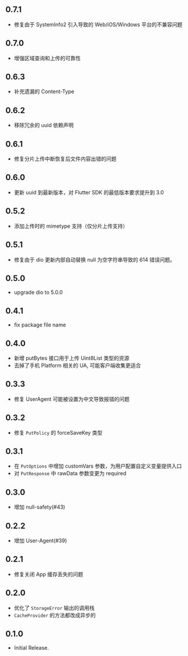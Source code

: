 ## 0.7.1

- 修复由于 SystemInfo2 引入导致的 Web/iOS/Windows 平台的不兼容问题

## 0.7.0

- 增强区域查询和上传的可靠性

## 0.6.3

- 补充遗漏的 Content-Type

## 0.6.2

- 移除冗余的 uuid 依赖声明

## 0.6.1

- 修复分片上传中断恢复后文件内容出错的问题

## 0.6.0

- 更新 uuid 到最新版本，对 Flutter SDK 的最低版本要求提升到 3.0

## 0.5.2

- 添加上传时的 mimetype 支持（仅分片上传支持）

## 0.5.1

- 修复由于 dio 更新内部自动替换 null 为空字符串导致的 614 错误问题。

## 0.5.0

- upgrade dio to 5.0.0

## 0.4.1

- fix package file name

## 0.4.0

- 新增 putBytes 接口用于上传 Uint8List 类型的资源
- 去掉了手机 Platform 相关的 UA, 可能客户端收集更适合

## 0.3.3

- 修复 UserAgent 可能被设置为中文导致报错的问题

## 0.3.2

- 修复 `PutPolicy` 的 forceSaveKey 类型

## 0.3.1

- 在 `PutOptions` 中增加 customVars 参数，为用户配置自定义变量提供入口
- 对 `PutResponse` 中 rawData 参数变更为 required

## 0.3.0

- 增加 null-safety(#43)

## 0.2.2

- 增加 User-Agent(#39)

## 0.2.1

- 修复关闭 App 缓存丢失的问题

## 0.2.0

- 优化了 `StorageError` 输出的调用栈
- `CacheProvider` 的方法都改成异步的

## 0.1.0

- Initial Release.
